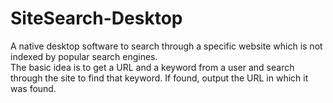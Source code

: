 # SiteSearch-Desktop
A native desktop software to search through a specific website which is not indexed by popular search engines.  
The basic idea is to get a URL and a keyword from a user and search through the site to find that keyword.
If found, output the URL in which it was found.
